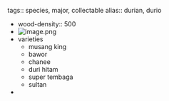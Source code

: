 tags:: species, major, collectable
alias:: durian, durio

- wood-density:: 500
- ![image.png](https://peach-geographical-bat-397.mypinata.cloud/ipfs/QmQnG2tK15KPE8ytVRJwgkQ7ETbEPiSDU4hmut7ZyULGcv)
- varieties
	- musang king
	- bawor
	- chanee
	- duri hitam
	- super tembaga
	- sultan
-